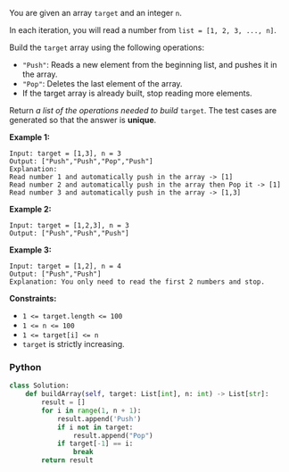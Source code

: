 You are given an array  `target`  and an integer  `n`.

In each iteration, you will read a number from  `list = [1, 2, 3, ..., n]`.

Build the  `target`  array using the following operations:

-   `"Push"`: Reads a new element from the beginning list, and pushes it in the array.
-   `"Pop"`: Deletes the last element of the array.
-   If the target array is already built, stop reading more elements.

Return  _a list of the operations needed to build_ `target`. The test cases are generated so that the answer is  **unique**.

**Example 1:**
```
Input: target = [1,3], n = 3
Output: ["Push","Push","Pop","Push"]
Explanation: 
Read number 1 and automatically push in the array -> [1]
Read number 2 and automatically push in the array then Pop it -> [1]
Read number 3 and automatically push in the array -> [1,3]
```

**Example 2:**
```
Input: target = [1,2,3], n = 3
Output: ["Push","Push","Push"]
```

**Example 3:**
```
Input: target = [1,2], n = 4
Output: ["Push","Push"]
Explanation: You only need to read the first 2 numbers and stop.
```

**Constraints:**

-   `1 <= target.length <= 100`
-   `1 <= n <= 100`
-   `1 <= target[i] <= n`
-   `target`  is strictly increasing.


### Python
```python
class Solution:
    def buildArray(self, target: List[int], n: int) -> List[str]:
        result = []
        for i in range(1, n + 1):
            result.append('Push')
            if i not in target:
                result.append("Pop")
            if target[-1] == i:
                break
        return result
```
